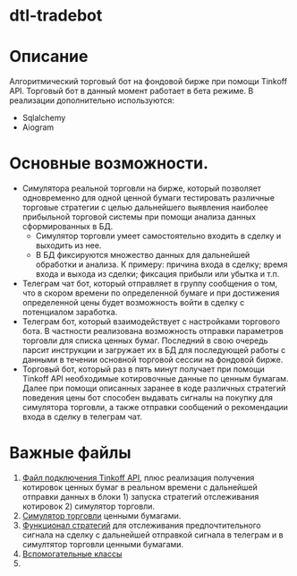 # dtl-tradebot

# Описание

Алгоритмический торговый бот на фондовой бирже при помощи Tinkoff API.
Торговый бот в данный момент работает в бета режиме.
В реализации дополнительно используются:
- Sqlalchemy
- Aiogram

# Основные возможности.

- Симулятора реальной торговли на бирже, который позволяет одновременно для одной ценной бумаги тестировать различные торговые стратегии с целью дальнейшего выявления наиболее прибыльной торговой системы при помощи анализа данных сформированных в БД.
    - Симулятор торговли умеет самостоятельно входить в сделку и выходить из нее.
    - В БД фиксируются множество данных для дальнейшей обработки и анализа. К примеру: причина входа в сделку; время входа и выхода из сделки; фиксация прибыли или убытка и т.п.
- Телеграм чат бот, который отправляет в группу сообщения о том, что в скором времени по определенной бумаге и при достижения определенной цены будет возможность войти в сделку с потенциалом заработка.
- Телеграм бот, который взаимодействует с настройками торгового бота. В частности реализована возможность отправки параметров торговли для списка ценных бумаг. Последний в свою очередь парсит инструкции и загружает их в БД для последующей работы с данными в течении основной торговой сессии на фондовой бирже.
- Торговый бот, который раз в пять минут получает при помощи Tinkoff API необходимые котировочные данные по ценным бумагам. Далее при помощи описанных заранее в коде различных стратегий поведения цены бот способен выдавать сигналы на покупку для симулятора торговли, а также отправки сообщений о рекомендации входа в сделку в телеграм чат.

# Важные файлы

1. [Файл подключения Tinkoff API](https://github.com/Skreaper777/dtl-tradebot/blob/master/bot_trading/traiding_bot.py), плюс реализация получения котировок ценных бумаг в реальном времени с дальнейшей отправки данных в блоки 1) запуска стратегий отслеживания котировок 2) симулятор торговли.
2. [Симулятор торговли](https://github.com/Skreaper777/dtl-tradebot/blob/master/bot_trading/lib/trading/trading_main.py) ценными бумагами.
3. [Функционал стратегий](https://github.com/Skreaper777/dtl-tradebot/blob/master/bot_trading/lib/strategies/main_strategies.py) для отслеживания предпочтительного сигнала на сделку с дальнейшей отправкой сигнала в телеграм и в симултятор торговли ценными бумагами.
4. [Вспомогательные классы](https://github.com/Skreaper777/dtl-tradebot/blob/master/bot_trading/lib/utilities/main_utilities.py)
5. []()
